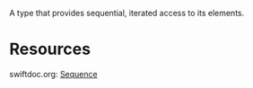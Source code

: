 A type that provides sequential, iterated access to its elements.

# Resources
swiftdoc.org: [Sequence](https://swiftdoc.org/v3.1/protocol/sequence/)

